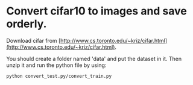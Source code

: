 # Convert cifar10 to images and save orderly.

Download cifar from [http://www.cs.toronto.edu/~kriz/cifar.html](http://www.cs.toronto.edu/~kriz/cifar.html).

You should create a folder named 'data' and put the dataset in it. Then unzip it and run the python file by using:
```
python convert_test.py/convert_train.py
```
